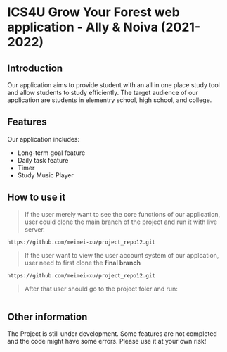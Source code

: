 # ICS4U Grow Your Forest web application - Ally & Noiva (2021-2022)

## Introduction
Our application aims to provide student with an all in one place study tool and allow students to study efficiently. The target audience of our application are students in elementry school, high school, and college.   

## Features
Our application includes:
- Long-term goal feature
- Daily task feature
- Timer
- Study Music Player

## How to use it
> If the user merely want to see the core functions of our application, user could clone the main branch of the project and run it with live server. 
``` 
https://github.com/meimei-xu/project_repo12.git 
```

> If the user want to view the user account system of our applcation, user need to first clone the **final branch** 
``` 
https://github.com/meimei-xu/project_repo12.git 
```
> After that user should go to the project foler and run:
```

```

## Other information
The Project is still under development. Some features are not completed and the code might have some errors. Please use it at your own risk!
